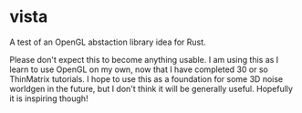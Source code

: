 # vista
A test of an OpenGL abstaction library idea for Rust.

Please don't expect this to become anything usable. I am using this as I learn to use OpenGL on my own, now that I have completed 30 or so ThinMatrix tutorials. I hope to use this as a foundation for some 3D noise worldgen in the future, but I don't think it will be generally useful. Hopefully it is inspiring though!
